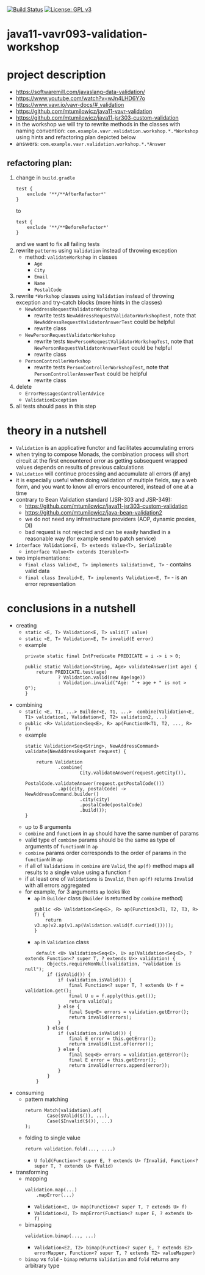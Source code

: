 [![Build Status](https://travis-ci.com/mtumilowicz/java11-vavr093-validation-workshop.svg?branch=master)](https://travis-ci.com/mtumilowicz/java11-vavr093-validation-workshop)
[![License: GPL v3](https://img.shields.io/badge/License-GPLv3-blue.svg)](https://www.gnu.org/licenses/gpl-3.0)
# java11-vavr093-validation-workshop

# project description
* https://softwaremill.com/javaslang-data-validation/
* https://www.youtube.com/watch?v=wJn4LHD6Y7o
* https://www.vavr.io/vavr-docs/#_validation  
* https://github.com/mtumilowicz/java11-vavr-validation
* https://github.com/mtumilowicz/java11-jsr303-custom-validation
* in the workshop we will try to rewrite methods in the classes with naming convention: 
`com.example.vavr.validation.workshop.*.*Workshop` 
using hints and refactoring plan depicted below
* answers: `com.example.vavr.validation.workshop.*.*Answer`

## refactoring plan:
1. change in `build.gradle`
   ```
   test {
       exclude '**/**AfterRefactor*'
   }
   ```
   to
   ```
   test {
       exclude '**/**BeforeRefactor*'
   }
   ```
   and we want to fix all failing tests
1. rewrite `patterns` using `Validation` instead of throwing exception
    * method: `validateWorkshop` in classes
        * `Age`
        * `City`
        * `Email`
        * `Name`
        * `PostalCode`
1. rewrite `*Workshop` classes using `Validation` instead  of throwing exception and try-catch blocks 
(more hints in the classes)
    * `NewAddressRequestValidatorWorkshop`
        * rewrite tests `NewAddressRequestValidatorWorkshopTest`, note that 
        `NewAddressRequestValidatorAnswerTest` could be helpful
        * rewrite class
    * `NewPersonRequestValidatorWorkshop`
        * rewrite tests `NewPersonRequestValidatorWorkshopTest`, note that 
        `NewPersonRequestValidatorAnswerTest` could be helpful
        * rewrite class
    * `PersonControllerWorkshop`
        * rewrite tests `PersonControllerWorkshopTest`, note that 
        `PersonControllerAnswerTest` could be helpful
        * rewrite class
1. delete
    * `ErrorMessagesControllerAdvice`
    * `ValidationException`
1. all tests should pass in this step

# theory in a nutshell
* `Validation` is an applicative functor and facilitates accumulating errors
* when trying to compose Monads, the combination process will short circuit at the first encountered error
    as getting subsequent wrapped values depends on results of previous calculations
* `Validation` will continue processing and accumulate all errors (if any)
* it is especially useful when doing validation of multiple fields, say a web form, and you want to know 
all errors encountered, instead of one at a time
* contrary to Bean Validation standard (JSR-303 and JSR-349):
    * https://github.com/mtumilowicz/java11-jsr303-custom-validation
    * https://github.com/mtumilowicz/java-bean-validation2
    * we do not need any infrastructure providers (AOP, dynamic proxies, DI)
    * bad request is not rejected and can be easily handled in a reasonable way (for example
    send to patch service)
* `interface Validation<E, T> extends Value<T>, Serializable`
    * `interface Value<T> extends Iterable<T>`
* two implementations:
    * `final class Valid<E, T> implements Validation<E, T>` - contains valid data
    * `final class Invalid<E, T> implements Validation<E, T>` - is an error representation

# conclusions in a nutshell
* creating
    * `static <E, T> Validation<E, T> valid(T value)`
    * `static <E, T> Validation<E, T> invalid(E error)`
    * example
        ```
        private static final IntPredicate PREDICATE = i -> i > 0;
        
        public static Validation<String, Age> validateAnswer(int age) {
            return PREDICATE.test(age)
                    ? Validation.valid(new Age(age))
                    : Validation.invalid("Age: " + age + " is not > 0");
        }
        ```
* combining
    * `static <E, T1, ...> Builder<E, T1, ...> 
        combine(Validation<E, T1> validation1, Validation<E, T2> validation2, ...)`
    * `public <R> Validation<Seq<E>, R> ap(FunctionN<T1, T2, ..., R> f)`
    * example
        ```
        static Validation<Seq<String>, NewAddressCommand> validate(NewAddressRequest request) {
        
            return Validation
                    .combine(
                            City.validateAnswer(request.getCity()),
                            PostalCode.validateAnswer(request.getPostalCode()))
                    .ap((city, postalCode) -> NewAddressCommand.builder()
                            .city(city)
                            .postalCode(postalCode)
                            .build());
        }
        ```
    * up to 8 arguments
    * `combine` and `functionN` in `ap` should have the same number of params
    * valid type of `combine` params should be the same as type of arguments of `functionN` 
    in `ap`
    * `combine` params order corresponds to the order of params in the `functionN` in `ap`
    * if all of `Validations` in `combine` are `Valid`, the `ap(f)` method maps all results 
    to a single value using a function `f`
    * if at least one of `Validations` is `Invalid`, then `ap(f)` returns `Invalid` with
    all errors aggregated
    * for example, for 3 arguments `ap` looks like
        * `ap` in `Builder` class (`Builder` is returned by `combine` method)
            ```
            public <R> Validation<Seq<E>, R> ap(Function3<T1, T2, T3, R> f) {
                return v3.ap(v2.ap(v1.ap(Validation.valid(f.curried()))));
            }
            ```
        * `ap` in `Validation` class
        ```
            default <U> Validation<Seq<E>, U> ap(Validation<Seq<E>, ? extends Function<? super T, ? extends U>> validation) {
                Objects.requireNonNull(validation, "validation is null");
                if (isValid()) {
                    if (validation.isValid()) {
                        final Function<? super T, ? extends U> f = validation.get();
                        final U u = f.apply(this.get());
                        return valid(u);
                    } else {
                        final Seq<E> errors = validation.getError();
                        return invalid(errors);
                    }
                } else {
                    if (validation.isValid()) {
                        final E error = this.getError();
                        return invalid(List.of(error));
                    } else {
                        final Seq<E> errors = validation.getError();
                        final E error = this.getError();
                        return invalid(errors.append(error));
                    }
                }
            }
        ```
* consuming
    * pattern matching
        ```
        return Match(validation).of(
                Case($Valid($()), ...),
                Case($Invalid($()), ...)
        );
        ```
    * folding to single value
        ```
        return validation.fold(..., ....)
        ```
        * `U fold(Function<? super E, ? extends U> fInvalid, Function<? super T, ? extends U> fValid)`
* transforming
    * mapping
        ```
        validation.map(...)
            .mapError(...)
        ```
        * `Validation<E, U> map(Function<? super T, ? extends U> f)`
        * `Validation<U, T> mapError(Function<? super E, ? extends U> f)`
    * bimapping
        ```
        validation.bimap(..., ...)
        ```
        * `Validation<E2, T2> bimap(Function<? super E, ? extends E2> errorMapper, Function<? super T, ? extends T2> valueMapper)`
    * `bimap` vs `fold` - `bimap` returns `Validation` and `fold` returns any arbitrary type